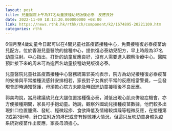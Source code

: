```yaml
---
layout: post
title: 兒童醫院上午為37名幼童接種幼兒版復必泰　反應良好
date: 2022-11-09 18:13:20.000000000 +08:00
link: https://news.rthk.hk/rthk/ch/component/k2/1674895-20221109.htm
categories: rthk
---
```


6個月至4歲幼童今日起可以在4間兒童社區疫苗接種中心，免費接種復必泰疫苗幼兒配方。位於香港兒童醫院的接種中心，提供復必泰幼兒配方，早上時段為37名幼童注射。中心指出，打針的幼童反應良好，沒有人需要進入觀察治療中心。醫院預計接下來的周末可為逾百名幼童接種幼兒版復必泰。

兒童醫院兒童社區疫苗接種中心醫務統籌郭美均表示，院方為幼兒接種復必泰疫苗的安排與平常接種流感針安排相若，家長對子女異於平常的反應相當警覺，一旦發現會即時通知醫護，毋須擔心院方未能及時跟進幼童接種後不良反應。

郭美均說，當局建議幼兒在大腿位置接種復必泰，減低出現心肌炎併發症機會，亦方便接種期間，家長可手抱幼童。她說，觀察外國幼兒接種疫苗數據，他們較多出現針口位置腫痛、發紅、輕微起疹、食欲降低及情緒較煩躁等輕微反應，在接種第2或第3針時，針口位附近的淋巴或會有輕微腫大情況，但這只反映幼童身體免疫系統對疫苗作出反應，家長毋須擔心。
